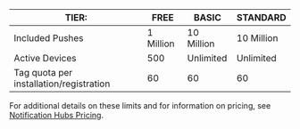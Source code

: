 
| TIER: | FREE | BASIC | STANDARD |
| --- | --- | --- | --- |
| Included Pushes |1 Million |10 Million |10 Million |
| Active Devices |500 |Unlimited |Unlimited |
| Tag quota per installation/registration |60 |60 |60 |

For additional details on these limits and for information on pricing, see [Notification Hubs Pricing](https://azure.microsoft.com/pricing/details/notification-hubs/). 

